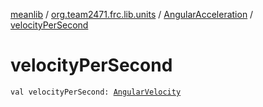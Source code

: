 [meanlib](../../index.md) / [org.team2471.frc.lib.units](../index.md) / [AngularAcceleration](index.md) / [velocityPerSecond](./velocity-per-second.md)

# velocityPerSecond

`val velocityPerSecond: `[`AngularVelocity`](../-angular-velocity/index.md)